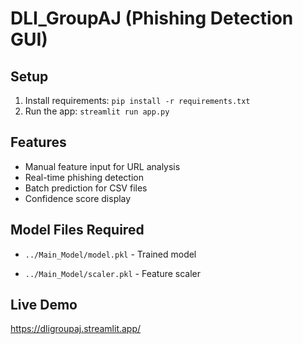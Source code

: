 # DLI_GroupAJ (Phishing Detection GUI)

## Setup
1. Install requirements: `pip install -r requirements.txt`
2. Run the app: `streamlit run app.py`

## Features
- Manual feature input for URL analysis
- Real-time phishing detection
- Batch prediction for CSV files
- Confidence score display

## Model Files Required
- `../Main_Model/model.pkl` - Trained model

- `../Main_Model/scaler.pkl` - Feature scaler

## Live Demo
https://dligroupaj.streamlit.app/
